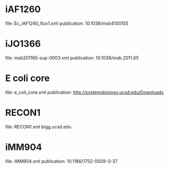 # iAF1260
file: Ec_iAF1260_flux1.xml
publication: 10.1038/msb4100155

# iJO1366
file: msb201165-sup-0003.xml
publication: 10.1038/msb.2011.65

# E coli core
file: e_coli_core.xml
publication: http://systemsbiology.ucsd.edu/Downloads

# RECON1
file: RECON1.xml
bigg.ucsd.edu

# iMM904
file: iMM904.xml
publication: 10.1186/1752-0509-3-37